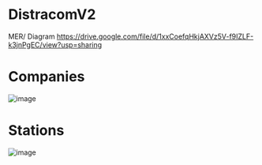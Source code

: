 # DistracomV2


MER/ Diagram
https://drive.google.com/file/d/1xxCoefqHkjAXVz5V-f9IZLF-k3jnPgEC/view?usp=sharing


# Companies
![image](https://github.com/user-attachments/assets/c4fc38de-4d7e-4530-a7ba-1eea479fde37)

# Stations
![image](https://github.com/user-attachments/assets/1a4ead69-40a9-4844-b66b-2534e0122698)

